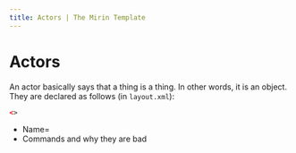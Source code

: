 ```yaml
---
title: Actors | The Mirin Template
---
```

# Actors
An actor basically says that a thing is a thing. In other words, it is an object. 
They are declared as follows (in `layout.xml`):
```xml
<>
```

* Name=
* Commands and why they are bad

